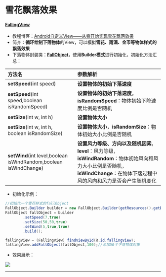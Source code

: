 # 雪花飘落效果

#### [FallingView](https://github.com/AnliaLee/FallingView/blob/master/src/main/java/com/anlia/fallingview/FallingView.java)

* 教程博客：[Android自定义View——从零开始实现雪花飘落效果](http://www.jianshu.com/p/ce704b03f3f5)
* 简介：**循环绘制下落物体**的View，可以模拟**雪花、雨滴、金币等物体样式的飘落效果**
* 下落物体封装类：[**FallObject**](https://github.com/AnliaLee/FallingView/blob/master/src/main/java/com/anlia/fallingview/FallObject.java)，使用**Builder模式**进行初始化，初始化方法汇总：

| 方法名|参数解析|
|:-|:-|
|**setSpeed**(int speed)|**设置物体的初始下落速度**|
|**setSpeed**(int speed,boolean isRandomSpeed)|**设置物体的初始下落速度**，**isRandomSpeed**：物体初始下降速度比例是否随机|
|**setSize**(int w, int h)|**设置物体大小**|
|**setSize**(int w, int h, boolean isRandomSize)|**设置物体大小**，**isRandomSize**：物体初始大小比例是否随机|
|**setWind**(int level,boolean isWindRandom,boolean isWindChange)|**设置风力等级、方向以及随机因素**，**level**：风力等级，**isWindRandom**：物体初始风向和风力大小比例是否随机，**isWindChange**：在物体下落过程中风的风向和风力是否会产生随机变化|

* 初始化示例：
```java
//初始化一个雪花样式的fallObject
FallObject.Builder builder = new FallObject.Builder(getResources().getDrawable(R.drawable.ic_snow));
FallObject fallObject = builder
		.setSpeed(7,true)
		.setSize(50,50,true)
		.setWind(5,true,true)
		.build();

fallingView = (FallingView) findViewById(R.id.fallingView);
fallingView.addFallObject(fallObject,100);//添加50个下落物体对象
```

* 效果展示：

![](http://upload-images.jianshu.io/upload_images/4909537-28a80211d2457bef.gif?imageMogr2/auto-orient/strip%7CimageView2/2/w/1240)

***